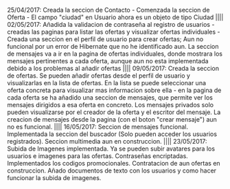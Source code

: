 25/04/2017: Creada la seccion de Contacto - Comenzada la seccion de Oferta - El campo "ciudad" en Usuario ahora es un objeto de tipo Ciudad ||||
02/05/2017: Añadida la validacion de contraseña al registro de usuarios - creadas las paginas para listar las ofertas y visualizar ofertas individuales - Creada una seccion
en el perfil de usuario para crear ofertas; Aun no funcional por un error de Hibernate que no he identificado aun. La seccion de mensajes va a ir en la pagina de ofertas individuales,
donde mostrara los mensajes pertinentes a cada oferta, aunque aun no esta implementada debido a los problemas al añadir ofertas ||||
09/05/2017: Creada la seccion de ofertas. Se pueden añadir ofertas desde el perfil de usuario y visualizarlas en la lista de ofertas. En la lista se puede seleccionar
una oferta concreta para visualizar mas informacion sobre ella - en la pagina de cada oferta se ha añadido una seccion de mensajes, que permite ver los mensajes dirigidos a esa
oferta en concreto. Los mensajes privados solo pueden visualizarse por el creador de la oferta y el escritor del mensaje. La creacion de mensajes desde la pagina (con el boton 
"crear mensaje") aun no es funcional. |||| 16/05/2017: Seccion de mensajes funcional. Implementada la seccion del buscador (Solo pueden acceder los usuarios registrados). Seccion
multimedia aun en construccion. |||| 23/05/2017: Subida de Imagenes implementada. Ya se pueden subir avatares para los usuarios e imagenes para las ofertas. Contraseñas encriptadas.
Implementados los codigos promocionales. Contratacion de aun ofertas en construccion. Añado documentos de texto con los usuarios y como hacer funcionar la subida de imagenes.
